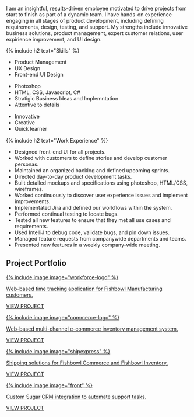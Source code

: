 <br>
I am an insightful, results-driven employee motivated to drive projects from start to finish as part of a dynamic team. I have hands-on experience engaging in all stages of product development, including defining requirements, design, testing, and support. My strengths include innovative business solutions, product management, expert customer relations, user expirience improvement, and UI design.

{% include h2 text="Skills" %}

<div class="row">
  <div class="col-xs-12 col-sm-4">
    <ul style="margin-bottom: 15px !important;">
      <li>Product Management</li>
      <li>UX Design</li>
      <li>Front-end UI Design</li>
     </ul>
  </div>
  <div class="col-xs-12 col-sm-4">
    <ul style="margin-bottom: 15px !important;">
      <li>Photoshop</li>
      <li>HTML, CSS, Javascript, C#</li>
      <li>Stratigic Business Ideas and Implemntation</li>
      <li>Attentive to details</li>
    </ul>
  </div>
  <div class="col-xs-12 col-sm-4">
    <ul style="margin-bottom: 15px !important;">
      <li>Innovative</li>
      <li>Creative</li>
      <li>Quick learner</li>
    </ul>
  </div>
</div>

{% include h2 text="Work Experience" %}

- Designed front-end UI for all projects.
- Worked with customers to define stories and develop customer personas.
- Maintained an organized backlog and defined upcoming sprints.
- Directed day-to-day product development tasks.
- Built detailed mockups and specifications using photoshop, HTML/CSS, wireframes.
- Worked continuously to discover user experience issues and implement improvements.
- Implementated Jira and defined our workflows within the system.
- Performed continual testing to locate bugs.
- Tested all new features to ensure that they met all use cases and requirements.
- Used IntelliJ to debug code, validate bugs, and pin down issues.
- Managed feature requests from companywide departments and teams.
- Presented new features in a weekly company-wide meeting.

<h2 id="projects"><span>Project Portfolio</span></h2>

<div class="row cards">
  <div class="col-xs-12 col-sm-6">
    <a href="/workforce/">
      <div class="card shadow">
        <div class="logo">
          {% include image image="workforce-logo" %}
        </div>
        <div class="content">
          <p>Web-based time tracking application for Fishbowl Manufacturing customers.</p>
        </div>
        <div class="link">
          <p>VIEW PROJECT</p>
        </div>
      </div>
    </a>
  </div>
  <div class="col-xs-12 col-sm-6">
    <a href="/commerce/">
      <div class="card shadow">
        <div class="logo">
          {% include image image="commerce-logo" %}
        </div>
        <div class="content">
          <p>Web-based multi-channel e-commerce inventory management system.</p>
        </div>
        <div class="link">
          <p>VIEW PROJECT</p>
        </div>
      </div>
    </a>
  </div>
  <div class="col-xs-12 col-sm-6">
    <a href="/shipexpress/">
      <div class="card shadow">
        <div class="logo">
          {% include image image="shipexpress" %}
        </div>
        <div class="content">
          <p>Shipping solutions for Fishbowl Commerce and Fishbowl Inventory.</p>
        </div>
        <div class="link">
          <p>VIEW PROJECT</p>
        </div>
      </div>
    </a>
  </div>
    <div class="col-xs-12 col-sm-6">
    <a href="/front/">
      <div class="card shadow">
        <div class="logo">
          {% include image image="front" %}
        </div>
        <div class="content">
          <p>Custom Sugar CRM integration to automate support tasks.</p>
        </div>
        <div class="link">
          <p>VIEW PROJECT</p>
        </div>
      </div>
    </a>
  </div>
</div>

